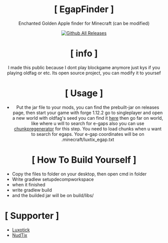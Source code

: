 <div align="center">

# [ EgapFinder ]
Enchanted Golden Apple finder for Minecraft (can be modified)

[![Github All Releases](https://img.shields.io/github/downloads/NudTix/EgapFinder/total.svg)]()

# [ info ]

 I made this public because I dont play blockgame anymore just kys if you playing oldfag or etc.
 Its open source project, you can modify it to yoursef

# [ Usage ]

+ Put the jar file to your mods, you can find the prebuilt-jar on releases page, then start your game with forge 1.12.2 go to singleplayer and open a new world with oldfag's seed you can find it [here](https://oldfagdotorg.miraheze.org/wiki/Seed) then go far on world, like where u will to search for e-gaps also you can use [chunkpregenerator](https://www.curseforge.com/minecraft/mc-mods/chunkpregenerator) for this step. You need to load chunks when u want to search for egaps. Your e-gap coordinates will be on .minecraft/luxtix_egap.txt

# [ How To Build Yourself ]

</div>

+ Copy the files to folder on your desktop, then open cmd in folder
+ Write gradlew setupdecompworkspace
+ when it finished
+ write gradlew build
+ and the builded jar will be on build/libs/

# [ Supporter ]

</div>

+ [Luxotick](https://github.com/Luxotick)
+ [NudTix](https://github.com/NudTix)
